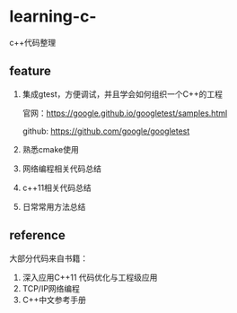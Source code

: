 # learning-c-
c++代码整理
## feature
1. 集成gtest，方便调试，并且学会如何组织一个C++的工程
   
   官网：https://google.github.io/googletest/samples.html
   
   github: https://github.com/google/googletest
2. 熟悉cmake使用
3. 网络编程相关代码总结
4. c++11相关代码总结
5. 日常常用方法总结

## reference
大部分代码来自书籍：
1. 深入应用C++11 代码优化与工程级应用
2. TCP/IP网络编程
3. C++中文参考手册